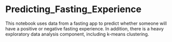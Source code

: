 # Predicting_Fasting_Experience
This notebook uses data from a fasting app to predict whether someone will have a positive or negative fasting experience. In addition, there is a heavy exploratory data analysis component, including k-means clustering.
